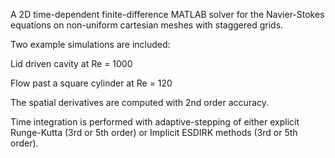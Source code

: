 A 2D time-dependent finite-difference MATLAB solver for the Navier-Stokes equations on non-uniform cartesian meshes with staggered grids.

Two example simulations are included:

Lid driven cavity at Re = 1000 

Flow past a square cylinder at Re = 120


The spatial derivatives are computed with 2nd order accuracy.

Time integration is performed with adaptive-stepping of either explicit Runge-Kutta (3rd or 5th order) or Implicit ESDIRK methods (3rd or 5th order).
